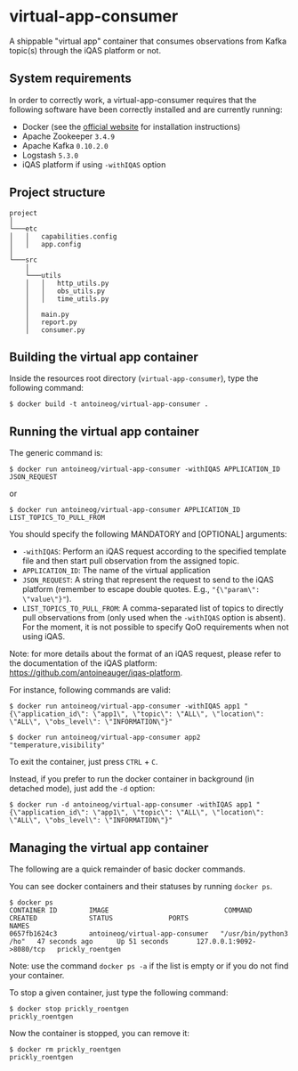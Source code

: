 # virtual-app-consumer
A shippable "virtual app" container that consumes observations from Kafka topic(s) through the iQAS platform or not.

## System requirements

In order to correctly work, a virtual-app-consumer requires that the following software have been correctly installed and are currently running:
* Docker (see the [official website](https://www.docker.com/) for installation instructions)
* Apache Zookeeper `3.4.9`
* Apache Kafka `0.10.2.0`
* Logstash `5.3.0`
* iQAS platform if using `-withIQAS` option

## Project structure

```
project
│
└───etc
│   │   capabilities.config
│   │   app.config
│
└───src
    │
    └───utils
    │   │   http_utils.py
    │   │   obs_utils.py
    │   │   time_utils.py
    │
    │   main.py
    │   report.py
    │   consumer.py
```

## Building the virtual app container
Inside the resources root directory (`virtual-app-consumer`), type the following command:
```
$ docker build -t antoineog/virtual-app-consumer .
```

## Running the virtual app container
The generic command is:
```
$ docker run antoineog/virtual-app-consumer -withIQAS APPLICATION_ID JSON_REQUEST
```
or
```
$ docker run antoineog/virtual-app-consumer APPLICATION_ID LIST_TOPICS_TO_PULL_FROM
```

You should specify the following MANDATORY and [OPTIONAL] arguments:

* `-withIQAS`: Perform an iQAS request according to the specified template file and then start pull observation from the assigned topic.
* `APPLICATION_ID`: The name of the virtual application
* `JSON_REQUEST`: A string that represent the request to send to the iQAS platform (remember to escape double quotes. E.g., `"{\"param\": \"value\"}"`).
* `LIST_TOPICS_TO_PULL_FROM`: A comma-separated list of topics to directly pull observations from (only used when the `-withIQAS` option is absent). For the moment, it is not possible to specify QoO requirements when not using iQAS.

Note: for more details about the format of an iQAS request, please refer to the documentation of the iQAS platform: <https://github.com/antoineauger/iqas-platform>.

For instance, following commands are valid:
```
$ docker run antoineog/virtual-app-consumer -withIQAS app1 "{\"application_id\": \"app1\", \"topic\": \"ALL\", \"location\": \"ALL\", \"obs_level\": \"INFORMATION\"}" 
```

```
$ docker run antoineog/virtual-app-consumer app2 "temperature,visibility"
```

To exit the container, just press `CTRL` + `C`.

Instead, if you prefer to run the docker container in background (in detached mode), just add the `-d` option:
```
$ docker run -d antoineog/virtual-app-consumer -withIQAS app1 "{\"application_id\": \"app1\", \"topic\": \"ALL\", \"location\": \"ALL\", \"obs_level\": \"INFORMATION\"}" 
```

## Managing the virtual app container

The following are a quick remainder of basic docker commands.

You can see docker containers and their statuses by running `docker ps`. 
```
$ docker ps
CONTAINER ID        IMAGE                             COMMAND                  CREATED             STATUS              PORTS                      NAMES
0657fb1624c3        antoineog/virtual-app-consumer   "/usr/bin/python3 /ho"   47 seconds ago      Up 51 seconds       127.0.0.1:9092->8080/tcp   prickly_roentgen
```
Note: use the command `docker ps -a` if the list is empty or if you do not find your container.

To stop a given container, just type the following command:
```
$ docker stop prickly_roentgen
prickly_roentgen
```

Now the container is stopped, you can remove it:
```
$ docker rm prickly_roentgen
prickly_roentgen
```
